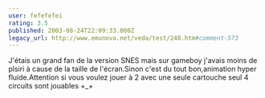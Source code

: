 ```yaml
---
user: fefefefei
rating: 3.5
published: 2003-08-24T22:09:33.000Z
legacy_url: http://www.emunova.net/veda/test/248.htm#comment-573
---
```

J'étais un grand fan de la version SNES mais sur gameboy j'avais moins de plsiri à cause de la taille de l'écran.Sinon c'est du tout bon,animation hyper fluide.Attention si vous voulez jouer à 2 avec une seule cartouche seul 4 circuits sont jouables +\_+